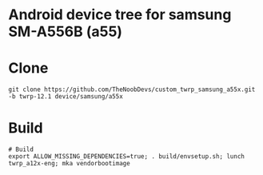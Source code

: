 # Android device tree for samsung SM-A556B (a55)
# Clone
    git clone https://github.com/TheNoobDevs/custom_twrp_samsung_a55x.git -b twrp-12.1 device/samsung/a55x
# Build
    # Build
    export ALLOW_MISSING_DEPENDENCIES=true; . build/envsetup.sh; lunch twrp_a12x-eng; mka vendorbootimage
